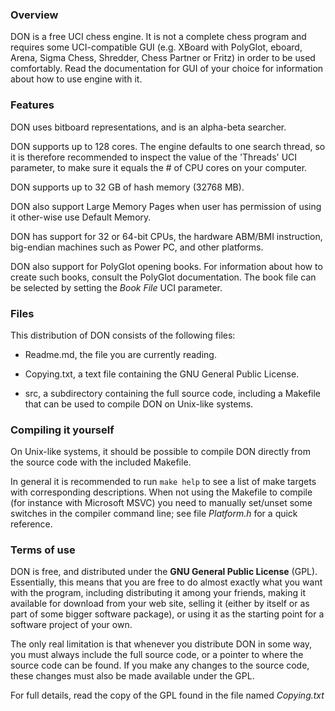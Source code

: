 ### Overview

DON is a free UCI chess engine. It is not a complete chess program
and requires some UCI-compatible GUI (e.g. XBoard with PolyGlot,
eboard, Arena, Sigma Chess, Shredder, Chess Partner or Fritz)
in order to be used comfortably. Read the documentation for GUI
of your choice for information about how to use engine with it.

### Features

DON uses bitboard representations, and is an alpha-beta searcher.

DON supports up to 128 cores. The engine defaults to one search thread,
so it is therefore recommended to inspect the value of the 'Threads'
UCI parameter, to make sure it equals the # of CPU cores on your computer.

DON supports up to 32 GB of hash memory (32768 MB).

DON also support Large Memory Pages when user has permission of using it
other-wise use Default Memory.

DON has support for 32 or 64-bit CPUs, the hardware ABM/BMI instruction,
big-endian machines such as Power PC, and other platforms.

DON also support for PolyGlot opening books.
For information about how to create such books, consult the PolyGlot documentation.
The book file can be selected by setting the *Book File* UCI parameter.

### Files

This distribution of DON consists of the following files:

  * Readme.md, the file you are currently reading.

  * Copying.txt, a text file containing the GNU General Public License.

  * src, a subdirectory containing the full source code, including a Makefile
    that can be used to compile DON on Unix-like systems.

### Compiling it yourself

On Unix-like systems, it should be possible to compile DON
directly from the source code with the included Makefile.

In general it is recommended to run `make help` to see a list of make
targets with corresponding descriptions. When not using the Makefile to
compile (for instance with Microsoft MSVC) you need to manually
set/unset some switches in the compiler command line;
see file *Platform.h* for a quick reference.


### Terms of use

DON is free, and distributed under the **GNU General Public License** (GPL).
Essentially, this means that you are free to do almost exactly what
you want with the program, including distributing it among your friends,
making it available for download from your web site, selling it
(either by itself or as part of some bigger software package), or
using it as the starting point for a software project of your own.

The only real limitation is that whenever you distribute DON in some way,
you must always include the full source code, or a pointer to where the
source code can be found. If you make any changes to the source code,
these changes must also be made available under the GPL.

For full details, read the copy of the GPL found in the file named *Copying.txt*
